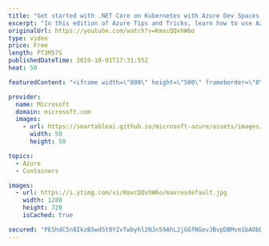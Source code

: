 ```yaml
---
title: "Get started with .NET Core on Kubernetes with Azure Dev Spaces: Part 1 | Azure Tips and Tricks"
excerpt: "In this edition of Azure Tips and Tricks, learn how to use Azure Dev Spaces to enhance your developer experience when developing a container-based solution on Kubernetes.   For more tips and tricks, visit: http://azuredev.tips   Get started with 12 months of free services and $200 USD in credit. Create"
originalUrl: https://youtube.com/watch?v=KmxcQQxhW6o
type: video
price: Free
length: PT3M57S
publishedDateTime: 2019-10-01T17:31:55Z
heat: 50

featuredContent: "<iframe width=\"800\" height=\"500\" frameborder=\"0\" src=\"https://www.youtube.com/embed/KmxcQQxhW6o\" allow=\"accelerometer; autoplay; encrypted-media; gyroscope; picture-in-picture\" allowfullscreen></iframe>"

provider:
  name: Microsoft
  domain: microsoft.com
  images:
    - url: https://smartableai.github.io/microsoft-azure/assets/images/organizations/microsoft.com-50x50.jpg
      width: 50
      height: 50

topics:
  - Azure
  - Containers

images:
  - url: https://i.ytimg.com/vi/KmxcQQxhW6o/maxresdefault.jpg
    width: 1280
    height: 720
    isCached: true

secured: "PE5hdC5n8IkzBSwdSt0YZvTwbyhl2NJn59AhL2jGGfNGovJBvpDBMvm1bAObDCzYAIg7UGihZA9yAHL7tsWbUYu76eKATJGseFbB3vW7xBpvlKarTf8xr5OWVFFa6qr2/tpNv2o6d75ZpCLAuRSCQblMomVWNUTvS+rN9k9TZ3fECCJuzghDG/BCPjfUDkXwflMSz3YTWNkScWShesClCRIMK9a+spH7s8WfWXpletnjg8MZPawQ168S9CHMF3V88KcD/uhutRdaIgg4LPdhILRMVzjGJl6FjVjCRTAj9mHq5hbrHiqtlJtPorsUOwaNFuojJQOBlw/tio5vyrEPgrsL0XPnDZPAnzZby2RdsB8ZLBALJCzWqzHx76qOLI1cHogMMhNhMvgjjuulBPKVq+OZLFkMim8WE5WCz1OM5ZI=;DAPU4qzYMoqfAlyqeE7whQ=="
---
```


